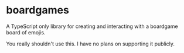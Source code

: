 # boardgames

A TypeScript only library for creating and interacting with a boardgame board of emojis.

You really shouldn't use this. I have no plans on supporting it publicly.
